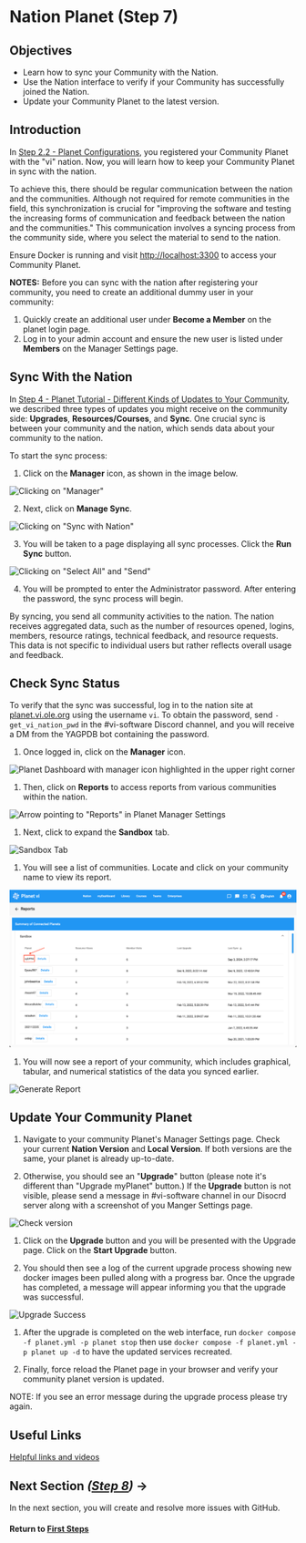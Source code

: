# Nation Planet (Step 7)

## Objectives

- Learn how to sync your Community with the Nation.
- Use the Nation interface to verify if your Community has successfully joined the Nation.
- Update your Community Planet to the latest version.

## Introduction

In [Step 2.2 - Planet Configurations](vi-planet-configurations.md), you registered your Community Planet with the "vi" nation. Now, you will learn how to keep your Community Planet in sync with the nation.

To achieve this, there should be regular communication between the nation and the communities. Although not required for remote communities in the field, this synchronization is crucial for "improving the software and testing the increasing forms of communication and feedback between the nation and the communities." This communication involves a syncing process from the community side, where you select the material to send to the nation.

Ensure Docker is running and visit [http://localhost:3300](http://localhost:3300) to access your Community Planet.

**NOTES:** Before you can sync with the nation after registering your community, you need to create an additional dummy user in your community:
1. Quickly create an additional user under **Become a Member** on the planet login page.
2. Log in to your admin account and ensure the new user is listed under **Members** on the Manager Settings page.

## Sync With the Nation

In [Step 4 - Planet Tutorial - Different Kinds of Updates to Your Community](vi-planetapps.md#Different_Kinds_of_Updates_to_Your_Community), we described three types of updates you might receive on the community side: **Upgrades**, **Resources/Courses**, and **Sync**. One crucial sync is between your community and the nation, which sends data about your community to the nation.

To start the sync process:

1. Click on the **Manager** icon, as shown in the image below.

  ![Clicking on "Manager"](images/edit-vi-nation-manager.png "Dashboard in your localhost")

2. Next, click on **Manage Sync**.

  ![Clicking on "Sync with Nation"](images/vi-nation-sync.png "Community Manage Page in your localhost")

3. You will be taken to a page displaying all sync processes. Click the **Run Sync** button.

  ![Clicking on "Select All" and "Send"](images/vi-nation-sync-send.png "Community Manage Page in your localhost")

4. You will be prompted to enter the Administrator password. After entering the password, the sync process will begin.

By syncing, you send all community activities to the nation. The nation receives aggregated data, such as the number of resources opened, logins, members, resource ratings, technical feedback, and resource requests. This data is not specific to individual users but rather reflects overall usage and feedback.

## Check Sync Status

To verify that the sync was successful, log in to the nation site at [planet.vi.ole.org](https://planet.vi.ole.org) using the username `vi`. To obtain the password, send `-get_vi_nation_pwd` in the #vi-software Discord channel, and you will receive a DM from the YAGPDB bot containing the password.

1. Once logged in, click on the **Manager** icon.

  ![Planet Dashboard with manager icon highlighted in the upper right corner](images/vi-manager-link.png "Planet Dashboard with manager icon highlighted in the upper right corner")

1. Then, click on **Reports** to access reports from various communities within the nation.

  ![Arrow pointing to "Reports" in Planet Manager Settings](images/vi-manager-dashboard.png "Arrow pointing to \"Reports\" in Planet Manager Settings")

1. Next, click to expand the **Sandbox** tab.

  ![Sandbox Tab](images/vi-nation-sandbox.png)

1. You will see a list of communities. Locate and click on your community name to view its report.

  ![Planet - reports - community list](images/vi-nation-communities.png "Planet - reports - community list")

1. You will now see a report of your community, which includes graphical, tabular, and numerical statistics of the data you synced earlier.

  ![Generate Report](images/vi-nation-report.png "Communities Requests Page in OLE site")

## Update Your Community Planet

1. Navigate to your community Planet's Manager Settings page. Check your current **Nation Version** and **Local Version**. If both versions are the same, your planet is already up-to-date.

1. Otherwise, you should see an "**Upgrade**" button (please note it's different than "Upgrade myPlanet" button.) If the **Upgrade** button is not visible, please send a message in #vi-software channel in our Disocrd server along with a screenshot of you Manger Settings page.

  ![Check version](images/vi-planet-version.png "Communities Check version")

1. Click on the **Upgrade** button and you will be presented with the Upgrade page. Click on the **Start Upgrade** button.

1. You should then see a log of the current upgrade process showing new docker images been pulled along with a progress bar. Once the upgrade has completed, a message will appear informing you that the upgrade was successful.

  ![Upgrade Success](images/vi-planet-upgrade-success.png "Communities Upgrade successful")

1. After the upgrade is completed on the web interface, run `docker compose -f planet.yml -p planet stop` then use `docker compose -f planet.yml -p planet up -d` to have the updated services recreated.

1. Finally, force reload the Planet page in your browser and verify your community planet version is updated.

NOTE: If you see an error message during the upgrade process please try again.

## Useful Links

[Helpful links and videos](vi-faq.md#Helpful_Links)

## Next Section _([Step 8](vi-create-issues-and-pull-requests.md))_ **→**

In the next section, you will create and resolve more issues with GitHub.

#### Return to [First Steps](vi-first-steps.md#Step_7_-_Nation_Planet)
